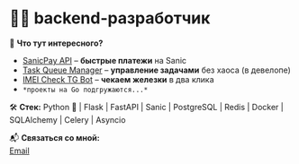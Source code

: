 # 🏴‍☠️ backend-разработчик    

🎯 **Что тут интересного?**  
- [SanicPay API](https://github.com/ekTeZy/SanicPay-API) – **быстрые платежи** на Sanic  
- [Task Queue Manager](https://github.com/ekTeZy/Task-Queue-Manager) – **управление задачами** без хаоса (в девелопе)
- [IMEI Check TG Bot](https://github.com/ekTeZy/IMEI-Check-TG-Bot) – **чекаем железки** в два клика
- `*проекты на Go подгружаются...*`

🛠 **Стек:** Python 🐍 | Flask | FastAPI | Sanic | PostgreSQL | Redis | Docker | SQLAlchemy | Celery | Asyncio  

📬 **Связаться со мной:**  
[Email](mailto:kamolikov.en@gmail.com)  
